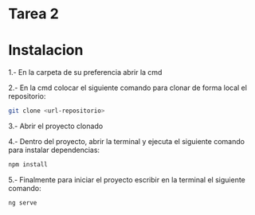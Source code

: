 # Tarea 2


# Instalacion
1.- En la carpeta de su preferencia abrir la cmd

2.- En la cmd colocar el siguiente comando para clonar de forma local el repositorio: 
```sh
git clone <url-repositorio>
```

3.- Abrir el proyecto clonado

4.- Dentro del proyecto, abrir la terminal y ejecuta el siguiente comando para instalar dependencias:
```sh
npm install
```

5.- Finalmente para iniciar el proyecto escribir en la terminal el siguiente comando: 
```sh
ng serve
```